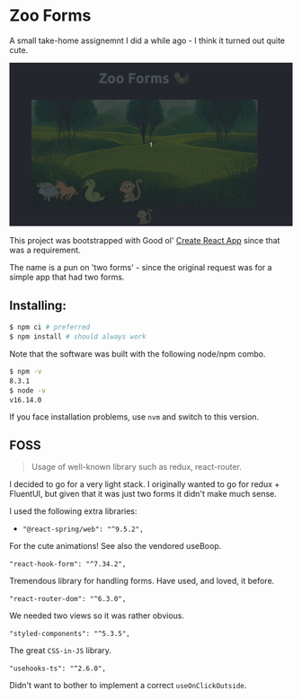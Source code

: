 # Zoo Forms

A small take-home assignemnt I did a while ago - I think it turned out quite cute.

![Little Demo Showing off the Boop effect](./assets/zoo_friends.gif)

This project was bootstrapped with Good ol' [Create React
App](https://github.com/facebook/create-react-app) since that was a requirement.

The name is a pun on 'two forms' - since the original request was for a simple
app that had two forms.

## Installing:

```bash
$ npm ci # preferred
$ npm install # should always work
```

Note that the software was built with the following node/npm combo.

```bash
$ npm -v
8.3.1
$ node -v
v16.14.0
```

If you face installation problems, use `nvm` and switch to this version.

## FOSS

> Usage of well-known library such as redux, react-router.

I decided to go for a very light stack. I originally wanted to go for redux +
FluentUI, but given that it was just two forms it didn't make much sense.

I used the following extra libraries:

* `"@react-spring/web": "^9.5.2",`

For the cute animations! See also the vendored useBoop.

`"react-hook-form": "^7.34.2",`

Tremendous library for handling forms. Have used, and loved, it before.

`"react-router-dom": "^6.3.0",`

We needed two views so it was rather obvious.

`"styled-components": "^5.3.5",`

The great `CSS-in-JS` library.

`"usehooks-ts": "^2.6.0",`

Didn't want to bother to implement a correct `useOnClickOutside`.

